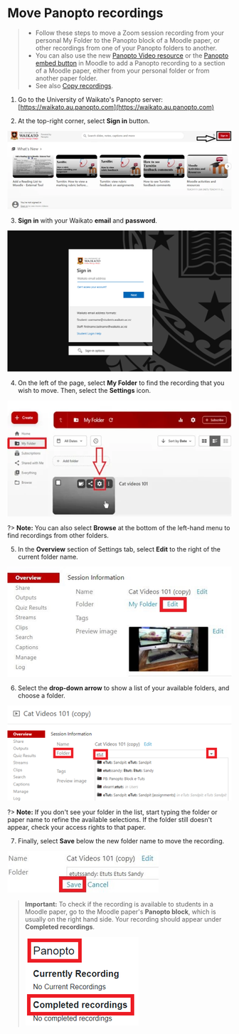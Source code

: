 # Move Panopto recordings

> * Follow these steps to move a Zoom session recording from your personal My Folder to the Panopto block of a Moodle paper, or  other recordings from one of your Panopto folders to another.
> * You can also use the new [Panopto Video resource](add-panopto-video-resource-in-moodle.md) or the [Panopto embed button](the-panopto-embed-button.md) in Moodle to add a Panopto recording to a section of a Moodle paper, either from your personal folder or from another paper folder.
> * See also [Copy recordings](copy-recordings.md).

1. Go to the University of Waikato's Panopto server: [https://waikato.au.panopto.com](https://waikato.au.panopto.com)

2. At the top-right corner, select **Sign in** button.

![](images/panoptosigninhighlightguide.jpg)

3. **Sign in** with your  Waikato **email** and **password**.

![](images/microsoft-waikato-sign-in.png)

4. On the left of the page, select **My Folder** to find the recording that you wish to move. Then, select the **Settings** icon.

![](images/staffpanoptomoverecordingselectvideosettingicon.jpg)

?> **Note:** You can also select **Browse** at the bottom of the left-hand menu to find recordings from other folders.

5. In the **Overview** section of Settings tab, select **Edit** to the right of the current folder name.

![](images/pfolderedit1.jpg)

6. Select the **drop-down arrow** to show a list of your available folders, and choose a folder.

![](images/peditfolder.png)

?> **Note:** If you don't see your folder in the list, start typing the folder or paper name to refine the available selections. If the folder still doesn't appear, check your access rights to that paper.

7. Finally, select **Save** below the new folder name to move the recording.

![](images/psavefolder.jpg)

> **Important:**
> To check if the recording is available to students in a Moodle paper, go to the Moodle paper's **Panopto block**, which is usually on the right hand side. Your recording should appear under **Completed recordings**.
> 
> ![](images/pblock.png)
